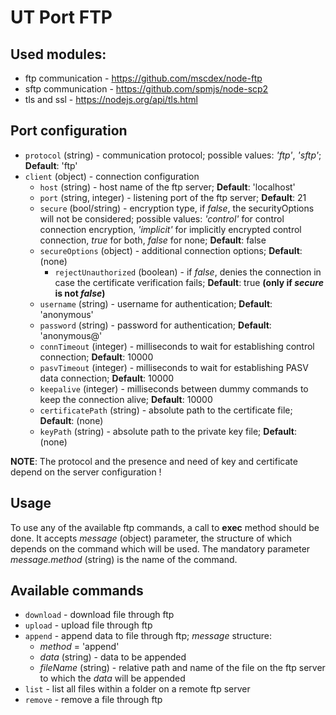 # UT Port FTP

## Used modules:
- ftp communication - https://github.com/mscdex/node-ftp
- sftp communication - https://github.com/spmjs/node-scp2
- tls and ssl - https://nodejs.org/api/tls.html

## Port configuration

- `protocol` (string) - communication protocol; possible values: _'ftp'_, _'sftp'_; __Default__: 'ftp'
- `client` (object) - connection configuration
    - `host` (string) - host name of the ftp server; __Default__: 'localhost'
    - `port` (string, integer) - listening port of the ftp server; __Default__: 21
    - `secure` (bool/string) - encryption type, if _false_, the securityOptions will not be considered; possible values: _'control'_ for control connection encryption, _'implicit'_ for implicitly encrypted control connection, _true_ for both, _false_ for none; __Default__: false
    - `secureOptions` (object) - additional connection options; __Default__: (none)
        - `rejectUnauthorized` (boolean) - if _false_, denies the connection in case the certificate verification fails; __Default__: true __(only if _secure_ is not _false_)__
    - `username` (string) - username for authentication; __Default__: 'anonymous'
    - `password` (string) - password for authentication; __Default__: 'anonymous@'
    - `connTimeout` (integer) - milliseconds to wait for establishing control connection; __Default__: 10000
    - `pasvTimeout` (integer) - milliseconds to wait for establishing PASV data connection; __Default__: 10000
    - `keepalive` (integer) - milliseconds between dummy commands to keep the connection alive; __Default__: 10000
    - `certificatePath` (string) - absolute path to the certificate file; __Default__: (none)
    - `keyPath` (string) - absolute path to the private key file; __Default__: (none)

__NOTE__: The protocol and the presence and need of key and certificate depend on the server configuration !

## Usage

To use any of the available ftp commands, a call to __exec__ method should be done. It accepts _message_ (object) parameter, the structure of which depends on the command which will be used. The mandatory parameter _message.method_ (string) is the name of the command.

## Available commands

- `download` - download file through ftp
- `upload` - upload file through ftp
- `append` - append data to file through ftp; _message_ structure:
    - _method_ = 'append'
    - _data_ (string) - data to be appended
    - _fileName_ (string) - relative path and name of the file on the ftp server to which the _data_ will be appended
- `list` - list all files within a folder on a remote ftp server
- `remove` - remove a file through ftp
